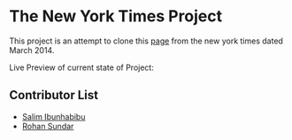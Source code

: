 # The New York Times Project

This project is an attempt to clone this [page](https://www.nytimes.com/2014/03/18/science/space/detection-of-waves-in-space-buttresses-landmark-theory-of-big-bang.html?_r=0) from the new york times dated March 2014.

Live Preview of current state of Project: 
## Contributor List
* [Salim Ibunhabibu](https://www.github.com/IBUNHABIBU/)
* [Rohan Sundar](https://www.github.com/rsundar)
